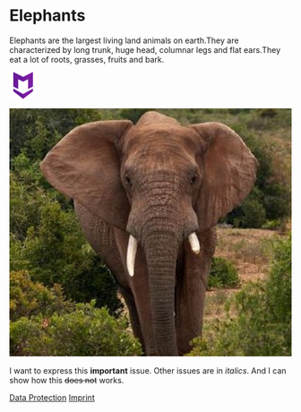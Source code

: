 # Elephants

Elephants are the largest living land animals on earth.They are characterized by long trunk, huge head, columnar legs and flat ears.They eat a lot of roots, grasses, fruits and bark.

![alt text](https://github.com/adam-p/markdown-here/raw/master/src/common/images/icon48.png "Logo Title Text 1")

![Elefant](Nature_2.jpg)

I want to express this **important** issue. Other issues are in _italics_. And I can show how this ~~does not~~ works.

[Data Protection](/data-privacy.md)
[Imprint](/imprint.md)
